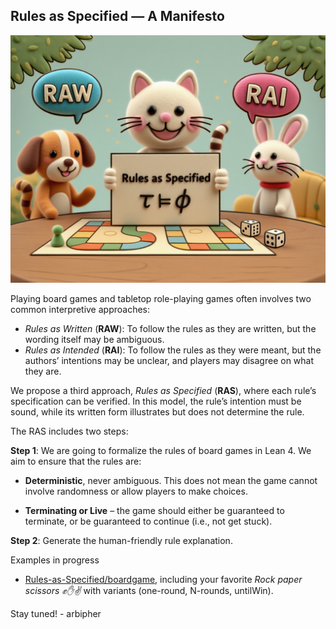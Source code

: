 Rules as Specified — A Manifesto
---

![ras](ras.png)

Playing board games and tabletop role-playing games often involves two common interpretive approaches:

- _Rules as Written_ (**RAW**): To follow the rules as they are written, but the wording itself may be ambiguous.
- _Rules as Intended_ (**RAI**): To follow the rules as they were meant, but the authors’ intentions may be unclear, and players may disagree on what they are.

We propose a third approach, _Rules as Specified_ (**RAS**), where each rule’s specification can be verified. In this model, the rule’s intention must be sound, while its written form illustrates but does not determine the rule.

The RAS includes two steps:

**Step 1**: We are going to formalize the rules of board games in Lean 4. We aim to ensure that the rules are:

- **Deterministic**, never ambiguous. This does not mean the game cannot involve randomness or allow players to make choices.

- **Terminating or Live** – the game should either be guaranteed to terminate, or be guaranteed to continue (i.e., not get stuck).

**Step 2**: Generate the human-friendly rule explanation.

Examples in progress

- [Rules-as-Specified/boardgame](https://github.com/Rules-as-Specified/boardgame), including your favorite _Rock paper scissors ✊✋✌️_ with variants (one-round, N-rounds, untilWin).

Stay tuned! - arbipher